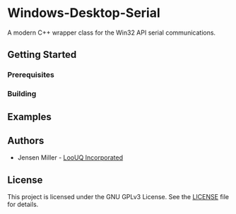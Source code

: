 # Windows-Desktop-Serial
A modern C++ wrapper class for the Win32 API serial communications.


## Getting Started


### Prerequisites


### Building



## Examples


## Authors

* Jensen Miller - [LooUQ Incorporated](https://github.com/LooUQ)

## License

This project is licensed under the GNU GPLv3 License. See the [LICENSE](LICENSE) file for details.